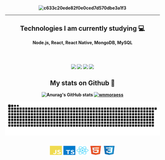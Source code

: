 <h4 align="center">
 
![c633c20ede82f0e0ced7d570dbe3a1f3](https://user-images.githubusercontent.com/70382532/138322189-2db8df52-9dcb-40a0-88a8-c365466bd33d.gif)

<hr>
 
 
 
<div align="center"> 
 <h3 align="center"> 
 
 ## Technologies I am currently studying 💻

  Node.js,
  React,
  React Native,
  MongoDB,
  MySQL
  
  <br/>
  <br/>
  
   <a href="https://instagram.com/wnmoraess" target="_blank"><img src="https://img.shields.io/badge/-Instagram-%23E4405F?style=for-the-badge&logo=instagram&logoColor=white" target="_blank"></a>
  <a href= "mailto:wnzn98@outlook.com" target="_blank"><img src="https://img.shields.io/badge/Microsoft_Outlook-0078D4?style=for-the-badge&logo=microsoft-outlook&logoColor=white" target="_blank"></a> 
   <a href = "mailto:weverssonsouza98@gmail.com"><img src="https://img.shields.io/badge/-Gmail-%23333?style=for-the-badge&logo=gmail&logoColor=white" target="_blank"></a>
   <a href="https://www.linkedin.com/in/weversson-moraes-647760228" target="_blank"><img src="https://img.shields.io/badge/-LinkedIn-%230077B5?style=for-the-badge&logo=linkedin&logoColor=white" target="_blank"></a>
  
  ## My stats on Github 💫

<!-- <span style="height ">
![Anurag's GitHub stats](https://github-readme-stats.vercel.app/api?username=wnmoraess&show_icons=true&theme=tokyonight)
</span> -->

![Anurag's GitHub stats](https://github-readme-stats.vercel.app/api?username=wnmoraess&show_icons=true&theme=tokyonight)
[![wnmoraess](https://github-readme-stats.vercel.app/api/top-langs/?username=wnmoraess&hide=html&layout=compact=true&theme=tokyonight)](https://github.com/wnmoraess/)
  
  ![Snake animation](https://github.com/wnmoraess/wnmoraess/blob/output/github-contribution-grid-snake.svg)
  
  <div style="display: center"><br>
   <img align="center" alt="w-Js" height="30" width="40" src="https://raw.githubusercontent.com/devicons/devicon/master/icons/javascript/javascript-plain.svg">
   <img align="center" alt="w-Ts" height="30" width="40" src="https://raw.githubusercontent.com/devicons/devicon/master/icons/typescript/typescript-plain.svg">
   <img align="center" alt="w-React" height="30" width="40" src="https://raw.githubusercontent.com/devicons/devicon/master/icons/react/react-original.svg">
   <img align="center" alt="w-HTML" height="30" width="40" src="https://raw.githubusercontent.com/devicons/devicon/master/icons/html5/html5-original.svg">
   <img align="center" alt="w-CSS" height="30" width="40" src="https://raw.githubusercontent.com/devicons/devicon/master/icons/css3/css3-original.svg">
 </div>
 
</div>
